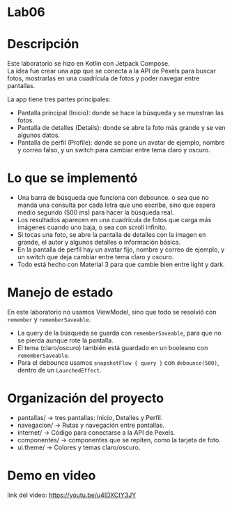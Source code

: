 # Lab06

# Descripción
Este laboratorio se hizo en Kotlin con Jetpack Compose.  
La idea fue crear una app que se conecta a la API de Pexels para buscar fotos, mostrarlas en una cuadrícula de fotos y poder navegar entre pantallas.  

La app tiene tres partes principales:
- Pantalla principal (Inicio): donde se hace la búsqueda y se muestran las fotos.
- Pantalla de detalles (Details): donde se abre la foto más grande y se ven algunos datos.
- Pantalla de perfil (Profile): donde se pone un avatar de ejemplo, nombre y correo falso, y un switch para cambiar entre tema claro y oscuro.


# Lo que se implementó
- Una barra de búsqueda que funciona con debounce. o sea que no manda una consulta por cada letra que uno escribe, sino que espera medio segundo (500 ms) para hacer la búsqueda real.  
- Los resultados aparecen en una cuadrícula de fotos que carga más imágenes cuando uno baja, o sea con scroll infinito.  
- Si tocas una foto, se abre la pantalla de detalles con la imagen en grande, el autor y algunos detalles o información básica.  
- En la pantalla de perfil hay un avatar fijo, nombre y correo de ejemplo, y un switch que deja cambiar entre tema claro y oscuro.  
- Todo está hecho con Material 3 para que cambie bien entre light y dark.  


# Manejo de estado
En este laboratorio no usamos ViewModel, sino que todo se resolvió con `remember` y `rememberSaveable`.  
- La query de la búsqueda se guarda con `rememberSaveable`, para que no se pierda aunque rote la pantalla.  
- El tema (claro/oscuro) también está guardado en un booleano con `rememberSaveable`.  
- Para el debounce usamos `snapshotFlow { query }` con `debounce(500)`, dentro de un `LaunchedEffect`.  


# Organización del proyecto
- pantallas/ → tres pantallas: Inicio, Detalles y Perfil.  
- navegacion/ → Rutas y navegación entre pantallas.  
- internet/ → Código para conectarse a la API de Pexels.  
- componentes/ → componentes que se repiten, como la tarjeta de foto.  
- ui.theme/ → Colores y temas claro/oscuro.  


# Demo en video
link del video: https://youtu.be/u4IDXCtY3JY







